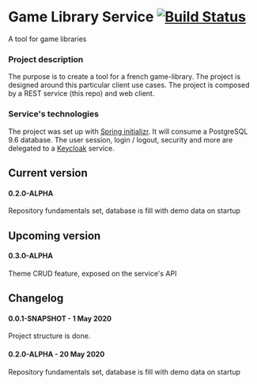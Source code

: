 # Game Library Service [![Build Status](https://travis-ci.org/xxjokerx/game-library-service.svg?branch=master)](https://travis-ci.org/xxjokerx/game-library-service)

A tool for game libraries

### Project description

The purpose is to create a tool for a french game-library. The project is designed around this particular client
use cases.
The project is composed by a REST service (this repo) and web client.

### Service's technologies

The project was set up with [Spring initializr](https://start.spring.io/).
It will consume a PostgreSQL 9.6 database.
The user session, login / logout, security and more are delegated to a [Keycloak](https://www.keycloak.org/) service.

## Current version
#### 0.2.0-ALPHA
Repository fundamentals set, database is fill with demo data on startup

## Upcoming version
#### 0.3.0-ALPHA
Theme CRUD feature, exposed on the service's API

## Changelog
#### 0.0.1-SNAPSHOT - 1 May 2020
Project structure is done.

#### 0.2.0-ALPHA - 20 May 2020
Repository fundamentals set, database is fill with demo data on startup